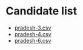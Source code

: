 # Candidate list
- [pradesh-3.csv](pradesh-3.csv)
- [pradesh-4.csv](pradesh-4.csv)
- [pradesh-6.csv](pradesh-6.csv)

